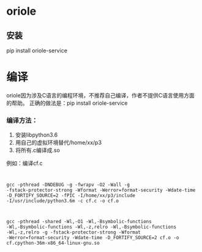 # oriole

## 安装

  pip install oriole-service

# 编译

  oriole因为涉及C语言的编程环境，不推荐自己编译，作者不提供C语言使用方面的帮助。
  正确的做法是：pip install oriole-service

### 编译方法：

1. 安装libpython3.6
2. 用自己的虚拟环境替代/home/xx/p3
3. 将所有.c编译成.so

例如：编译cf.c
<code>

gcc -pthread -DNDEBUG -g -fwrapv -O2 -Wall -g -fstack-protector-strong -Wformat -Werror=format-security -Wdate-time -D\_FORTIFY\_SOURCE=2 -fPIC -I/home/xx/p3/include -I/usr/include/python3.6m -c cf.c -o cf.o

gcc -pthread -shared -Wl,-O1 -Wl,-Bsymbolic-functions -Wl,-Bsymbolic-functions -Wl,-z,relro -Wl,-Bsymbolic-functions -Wl,-z,relro -g -fstack-protector-strong -Wformat -Werror=format-security -Wdate-time -D\_FORTIFY\_SOURCE=2 cf.o -o cf.cpython-36m-x86\_64-linux-gnu.so
</code>
